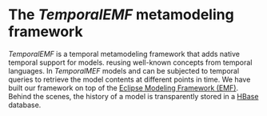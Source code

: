 # The *TemporalEMF* metamodeling framework

*TemporalEMF* is a temporal metamodeling framework that adds native temporal support for models.
reusing well-known concepts from temporal languages.
In *TemporalMEF* models and can be subjected to temporal queries to retrieve the model contents at different points in time.
We have built our framework on top of the [Eclipse Modeling Framework (EMF)](https://www.eclipse.org/emf/).
Behind the scenes, the history of a model is transparently stored in a [HBase](http://hbase.apache.org/) database.
